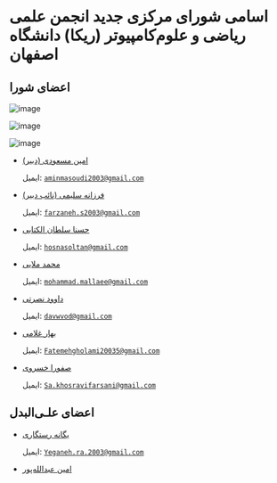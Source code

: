 
# اسامی شورای مرکزی جدید انجمن علمی ریاضی و علوم‌کامپیوتر (ریکا) دانشگاه اصفهان


## اعضای شورا


![image](https://res.cloudinary.com/ddjzobmdv/image/upload/v1744025011/council-member-1_l90zta.jpg)


![image](https://res.cloudinary.com/ddjzobmdv/image/upload/v1744025018/council-member-2_htshs8.jpg)


![image](https://res.cloudinary.com/ddjzobmdv/image/upload/v1744025024/council-member-3_cicetj.jpg)


- [ امین مسعودی (دبیر)](https://t.me/amin_masoudi_123)

  ایمیل: [`aminmasoudi2003@gmail.com`](mailto:aminmasoudi2003@gmail.com)

- [فرزانه سلیمی (نائب دبیر)](https://t.me/Farxami)

  ایمیل: [`farzaneh.s2003@gmail.com`](mailto:farzaneh.s2003@gmail.com)
  
- [حسنا سلطان الکتابی](https://t.me/hosna_sltn`)

  ایمیل: [`hosnasoltan@gmail.com`](mailto:hosnasoltan@gmail.com)

- [محمد ملایی](https://t.me/Mohammad_Ma26)

  ایمیل: [`mohammad.mallaee@gmail.com`](mailto:mohamamd.mallaee@gmail.com)

- [داوود نصرتی](https://t.me/ausdavoud)

  ایمیل: [`davwvod@gmail.com`](mailto:davwvod@gmail.com)

- [ بهار غلامی](https://t.me/bahargholami2003)

  ایمیل: [`Fatemehgholami20035@gmail.com`](mailto:Fatemehgholami20035@gmail.com)

- [صفورا خسروی](https://t.me/safoura_khosravi)

  ایمیل: [`Sa.khosravifarsani@gmail.com`](mailto:Sa.khosravifarsani@gmail.com)

## اعضای علـی‌البدل

- [یگانه رستگاری](https://t.me/Ysoeazy)

  ایمیل: [`Yeganeh.ra.2003@gmail.com`](mailto:Yeganeh.ra.2003@gmail.com)

- [امین عبدالله‌پور](https://t.me/Aminabdolahpour)
